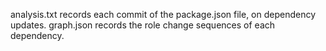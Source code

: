 analysis.txt records each commit of the package.json file, on dependency updates.
graph.json records the role change sequences of each dependency.
